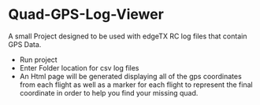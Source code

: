 # Quad-GPS-Log-Viewer
A small Project designed to be used with edgeTX RC log files that contain GPS Data. 
* Run project
* Enter Folder location for csv log files
* An Html page will be generated displaying all of the gps coordinates from each flight as well as a marker for each flight to represent the final coordinate in order to help you find your missing quad.
